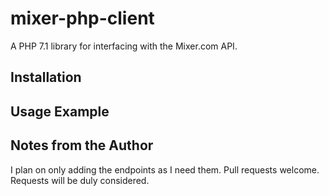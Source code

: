 # mixer-php-client

A PHP 7.1 library for interfacing with the Mixer.com API.

## Installation

## Usage Example

## Notes from the Author
I plan on only adding the endpoints as I need them. Pull requests welcome. Requests will be duly considered.
